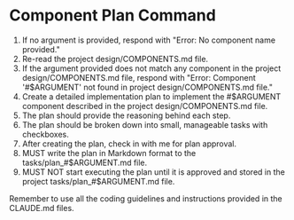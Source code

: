 # Component Plan Command

1. If no argument is provided, respond with "Error: No component name provided."
2. Re-read the project design/COMPONENTS.md file.
3. If the argument provided does not match any component in the project
   design/COMPONENTS.md file, respond with "Error: Component '#$ARGUMENT' not
   found in project design/COMPONENTS.md file."
4. Create a detailed implementation plan to implement the #$ARGUMENT component
   described in the project design/COMPONENTS.md file.
5. The plan should provide the reasoning behind each step.
6. The plan should be broken down into small, manageable tasks with checkboxes.
7. After creating the plan, check in with me for plan approval.
8. MUST write the plan in Markdown format to the tasks/plan_#$ARGUMENT.md file.
9. MUST NOT start executing the plan until it is approved and stored in the
   project tasks/plan_#$ARGUMENT.md file.

Remember to use all the coding guidelines and instructions provided in the
CLAUDE.md files. 